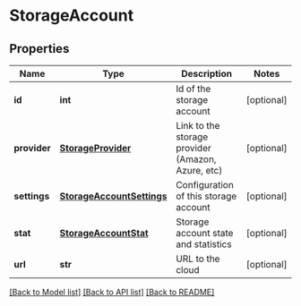 # StorageAccount

## Properties
Name | Type | Description | Notes
------------ | ------------- | ------------- | -------------
**id** | **int** | Id of the storage account | [optional] 
**provider** | [**StorageProvider**](StorageProvider.md) | Link to the storage provider (Amazon, Azure, etc) | [optional] 
**settings** | [**StorageAccountSettings**](StorageAccountSettings.md) | Configuration of this storage account | [optional] 
**stat** | [**StorageAccountStat**](StorageAccountStat.md) | Storage account state and statistics | [optional] 
**url** | **str** | URL to the cloud | [optional] 

[[Back to Model list]](../README.md#documentation-for-models) [[Back to API list]](../README.md#documentation-for-api-endpoints) [[Back to README]](../README.md)


